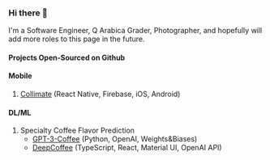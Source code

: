 ### Hi there 👋

I'm a Software Engineer, Q Arabica Grader, Photographer, and hopefully will add more roles to this page in the future.

#### Projects Open-Sourced on Github

#### Mobile
1. [Collimate](https://github.com/Collimate) (React Native, Firebase, iOS, Android)
#### DL/ML
1. Specialty Coffee Flavor Prediction 
    - [GPT-3-Coffee](https://github.com/Andy-LZH/GPT-3-Coffee) (Python, OpenAI, Weights&Biases)
    - [DeepCoffee](https://andy-lzh.github.io/DeepCoffee/) (TypeScript, React, Material UI, OpenAI API)

<!--
**Andy-LZH/Andy-LZH** is a ✨ _special_ ✨ repository because its `README.md` (this file) appears on your GitHub profile.

Here are some ideas to get you started:

- 🔭 I’m currently working on ...
- 🌱 I’m currently learning ...
- 👯 I’m looking to collaborate on ...
- 🤔 I’m looking for help with ...
- 💬 Ask me about ...
- 📫 How to reach me: ...
- 😄 Pronouns: ...
- ⚡ Fun fact: ...
[![Anurag's GitHub stats](https://github-readme-stats.vercel.app/api?username=Andy-LZH)](https://github.com/anuraghazra/github-readme-stats)
-->

